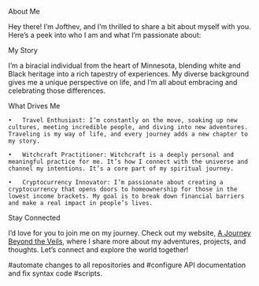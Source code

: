 About Me

Hey there! I’m Jofthev, and I’m thrilled to share a bit about myself with you. Here’s a peek into who I am and what I’m passionate about:

My Story

I’m a biracial individual from the heart of Minnesota, blending white and Black heritage into a rich tapestry of experiences. My diverse background gives me a unique perspective on life, and I’m all about embracing and celebrating those differences.

What Drives Me

	•	Travel Enthusiast: I’m constantly on the move, soaking up new cultures, meeting incredible people, and diving into new adventures. Traveling is my way of life, and every journey adds a new chapter to my story.

	•	Witchcraft Practitioner: Witchcraft is a deeply personal and meaningful practice for me. It’s how I connect with the universe and channel my intentions. It’s a core part of my spiritual journey.

	•	Cryptocurrency Innovator: I’m passionate about creating a cryptocurrency that opens doors to homeownership for those in the lowest income brackets. My goal is to break down financial barriers and make a real impact in people’s lives.

Stay Connected

I’d love for you to join me on my journey. Check out my website, [A Journey Beyond the Veils](https://ajourneybeyondtheveils.com), where I share more about my adventures, projects, and thoughts. Let’s connect and explore the world together!
<!---
JoftheV/JoftheV is a ✨ special ✨ repository because its `README.md` (this file) appears on your GitHub profile.
You can click the Preview link to take a look at your changes.
--->


#automate changes to all repositories and #configure API documentation and fix syntax code #scripts. 

